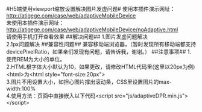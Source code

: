 #H5端使用viewport缩放设置解决图片发虚问题#
使用本插件演示网址：<a href="http://atigege.com/case/web/adaptiveMobileDevice">http://atigege.com/case/web/adaptiveMobileDevice</a><br>
未使用本插件演示网址：<a href="http://atigege.com/case/web/adaptiveMobileDevice/noAdaptive.html">http://atigege.com/case/web/adaptiveMobileDevice/noAdaptive.html</a><br>
请使用手机打开查看效果
##解决问题##
1.图片发虚问题解决<br>
2.1px问题解决
##兼容性问题##
兼容移动端浏览器，（暂时发现所有移动端都支持devicePixelRatio，如果亲们发现有问题，请告诉我，谢谢。）
##注意事项##
1.使用REM为大小的单位。<br>
2.HTML根字体大小默认为10，如果更改，请修改HTML代码里(这里以20px为例)&lt;html&gt;为&lt;html style="font-size:20px"&gt;<br>
3.图片不用设置大小，如担心图片撑出滚动条，CSS里设置图片的max-width:100%<br>
4.使用方法：页面中直接嵌入以下代码&lt;script src="js/adaptiveDPR.min.js"&gt;&lt;/script&gt;
